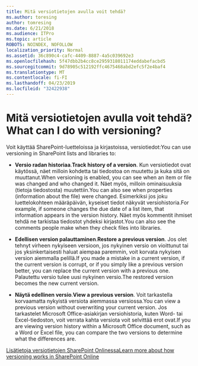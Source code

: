 ```yaml
---
title: Mitä versiotietojen avulla voit tehdä?
ms.author: toresing
author: tomresing
ms.date: 6/21/2018
ms.audience: ITPro
ms.topic: article
ROBOTS: NOINDEX, NOFOLLOW
localization_priority: Normal
ms.assetid: 36c890c4-cafc-4409-8887-4a5c039692e3
ms.openlocfilehash: 5f47dbb2b4cc8ce2959318011174eddabefacbd5
ms.sourcegitcommit: 9d78905c512192ffc4675468abd2efc5f2e4baf4
ms.translationtype: MT
ms.contentlocale: fi-FI
ms.lasthandoff: 04/23/2019
ms.locfileid: "32422938"
---
```

# <a name="what-can-i-do-with-versioning"></a><span data-ttu-id="8dcf3-102">Mitä versiotietojen avulla voit tehdä?</span><span class="sxs-lookup"><span data-stu-id="8dcf3-102">What can I do with versioning?</span></span>

<span data-ttu-id="8dcf3-103">Voit käyttää SharePoint-luetteloissa ja kirjastoissa, versiotiedot:</span><span class="sxs-lookup"><span data-stu-id="8dcf3-103">You can use versioning in SharePoint lists and libraries to:</span></span>
  
- <span data-ttu-id="8dcf3-104">**Versio radan historiaa**.</span><span class="sxs-lookup"><span data-stu-id="8dcf3-104">**Track history of a version**.</span></span> <span data-ttu-id="8dcf3-105">Kun versiotiedot ovat käytössä, näet milloin kohdetta tai tiedostoa on muutettu ja kuka sitä on muuttanut.</span><span class="sxs-lookup"><span data-stu-id="8dcf3-105">When versioning is enabled, you can see when an item or file was changed and who changed it.</span></span> <span data-ttu-id="8dcf3-106">Näet myös, milloin ominaisuuksia (tietoja tiedostosta) muutettiin.</span><span class="sxs-lookup"><span data-stu-id="8dcf3-106">You can also see when properties (information about the file) were changed.</span></span> <span data-ttu-id="8dcf3-107">Esimerkiksi jos joku luettelokohteen määräpäivän, kyseiset tiedot näkyvät versiohistoria.</span><span class="sxs-lookup"><span data-stu-id="8dcf3-107">For example, if someone changes the due date of a list item, that information appears in the version history.</span></span> <span data-ttu-id="8dcf3-108">Näet myös kommentit ihmiset tehdä ne tarkistaa tiedostot yhdeksi kirjastot.</span><span class="sxs-lookup"><span data-stu-id="8dcf3-108">You can also see the comments people make when they check files into libraries.</span></span> 
    
- <span data-ttu-id="8dcf3-109">**Edellisen version palauttaminen**.</span><span class="sxs-lookup"><span data-stu-id="8dcf3-109">**Restore a previous version**.</span></span> <span data-ttu-id="8dcf3-110">Jos olet tehnyt virheen nykyiseen versioon, jos nykyinen versio on vioittunut tai jos yksinkertaisesti haluat aiempaa paremmin, voit korvata nykyisen version aiemmalla pelillä.</span><span class="sxs-lookup"><span data-stu-id="8dcf3-110">If you made a mistake in a current version, if the current version is corrupt, or if you simply like a previous version better, you can replace the current version with a previous one.</span></span> <span data-ttu-id="8dcf3-111">Palautettu versio tulee uusi nykyinen versio.</span><span class="sxs-lookup"><span data-stu-id="8dcf3-111">The restored version becomes the new current version.</span></span> 
    
- <span data-ttu-id="8dcf3-112">**Näytä edellinen versio**.</span><span class="sxs-lookup"><span data-stu-id="8dcf3-112">**View a previous version**.</span></span> <span data-ttu-id="8dcf3-113">Voit tarkastella korvaamatta nykyistä versiota aiemmassa versiossa.</span><span class="sxs-lookup"><span data-stu-id="8dcf3-113">You can view a previous version without overwriting your current version.</span></span> <span data-ttu-id="8dcf3-114">Jos tarkastelet Microsoft Office-asiakirjan versiohistoria, kuten Word- tai Excel-tiedoston, voit verrata kahta versiota voit selvittää erot ovat.</span><span class="sxs-lookup"><span data-stu-id="8dcf3-114">If you are viewing version history within a Microsoft Office document, such as a Word or Excel file, you can compare the two versions to determine what the differences are.</span></span> 
    
[<span data-ttu-id="8dcf3-115">Lisätietoja versiotietojen SharePoint Onlinessa</span><span class="sxs-lookup"><span data-stu-id="8dcf3-115">Learn more about how versioning works in SharePoint Online</span></span>](https://go.microsoft.com/fwlink/?linkid=875710)
  


